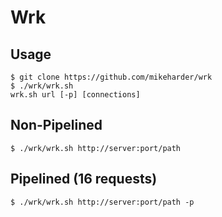# Wrk

## Usage
```
$ git clone https://github.com/mikeharder/wrk
$ ./wrk/wrk.sh
wrk.sh url [-p] [connections]
```

## Non-Pipelined
```
$ ./wrk/wrk.sh http://server:port/path
```

## Pipelined (16 requests)
```
$ ./wrk/wrk.sh http://server:port/path -p
```
